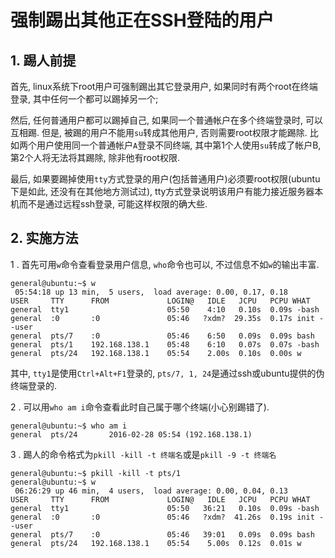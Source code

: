 # 强制踢出其他正在SSH登陆的用户

## 1. 踢人前提

首先, linux系统下root用户可强制踢出其它登录用户, 如果同时有两个root在终端登录, 其中任何一个都可以踢掉另一个;

然后, 任何普通用户都可以踢掉自己, 如果同一个普通帐户在多个终端登录时, 可以互相踢. 但是, 被踢的用户不能用`su`转成其他用户, 否则需要root权限才能踢除. 比如两个用户使用同一个普通帐户`A`登录不同终端, 其中第1个人使用`su`转成了帐户B, 第2个人将无法将其踢除, 除非他有root权限.

最后, 如果要踢掉使用`tty`方式登录的用户(包括普通用户)必须要root权限(ubuntu下是如此, 还没有在其他地方测试过), tty方式登录说明该用户有能力接近服务器本机而不是通过远程ssh登录, 可能这样权限的确大些.

## 2. 实施方法

1 . 首先可用`w`命令查看登录用户信息, `who`命令也可以, 不过信息不如`w`的输出丰富.

```
general@ubuntu:~$ w
 05:54:18 up 13 min,  5 users,  load average: 0.00, 0.17, 0.18
USER     TTY      FROM             LOGIN@   IDLE   JCPU   PCPU WHAT
general  tty1                      05:50    4:10   0.10s  0.09s -bash
general  :0       :0               05:46   ?xdm?  29.35s  0.17s init --user
general  pts/7    :0               05:46    6:50   0.09s  0.09s bash
general  pts/1    192.168.138.1    05:48    6:10   0.07s  0.07s -bash
general  pts/24   192.168.138.1    05:54    2.00s  0.10s  0.00s w
```

其中, `tty1`是使用`Ctrl+Alt+F1`登录的, `pts/7, 1, 24`是通过ssh或ubuntu提供的伪终端登录的.

2 . 可以用`who am i`命令查看此时自己属于哪个终端(小心别踢错了).

```
general@ubuntu:~$ who am i
general  pts/24       2016-02-28 05:54 (192.168.138.1)
```

3 . 踢人的命令格式为`pkill -kill -t 终端名`或是`pkill -9 -t 终端名`

```
general@ubuntu:~$ pkill -kill -t pts/1
general@ubuntu:~$ w
 06:26:29 up 46 min,  4 users,  load average: 0.00, 0.04, 0.13
USER     TTY      FROM             LOGIN@   IDLE   JCPU   PCPU WHAT
general  tty1                      05:50   36:21   0.10s  0.09s -bash
general  :0       :0               05:46   ?xdm?  41.26s  0.19s init --user
general  pts/7    :0               05:46   39:01   0.09s  0.09s bash
general  pts/24   192.168.138.1    05:54    5.00s  0.12s  0.01s w
```
